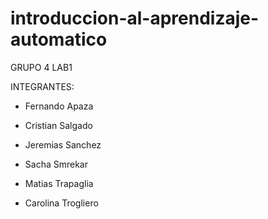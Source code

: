 # introduccion-al-aprendizaje-automatico

GRUPO 4  LAB1

INTEGRANTES:
+ Fernando Apaza

+ Cristian Salgado

+ Jeremias Sanchez

+ Sacha Smrekar

+ Matias Trapaglia

+ Carolina Trogliero
